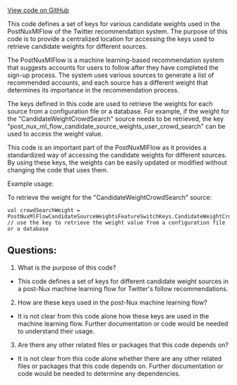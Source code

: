 [View code on GitHub](https://github.com/misbahsy/the-algorithm/follow-recommendations-service/server/src/main/scala/com/twitter/follow_recommendations/flows/post_nux_ml/PostNuxMlFlowCandidateSourceWeightsFeatureSwitchKeys.scala)

This code defines a set of keys for various candidate weights used in the PostNuxMlFlow of the Twitter recommendation system. The purpose of this code is to provide a centralized location for accessing the keys used to retrieve candidate weights for different sources. 

The PostNuxMlFlow is a machine learning-based recommendation system that suggests accounts for users to follow after they have completed the sign-up process. The system uses various sources to generate a list of recommended accounts, and each source has a different weight that determines its importance in the recommendation process. 

The keys defined in this code are used to retrieve the weights for each source from a configuration file or a database. For example, if the weight for the "CandidateWeightCrowdSearch" source needs to be retrieved, the key "post_nux_ml_flow_candidate_source_weights_user_crowd_search" can be used to access the weight value. 

This code is an important part of the PostNuxMlFlow as it provides a standardized way of accessing the candidate weights for different sources. By using these keys, the weights can be easily updated or modified without changing the code that uses them. 

Example usage:

To retrieve the weight for the "CandidateWeightCrowdSearch" source:

```
val crowdSearchWeight = PostNuxMlFlowCandidateSourceWeightsFeatureSwitchKeys.CandidateWeightCrowdSearch
// use the key to retrieve the weight value from a configuration file or a database
```
## Questions: 
 1. What is the purpose of this code?
- This code defines a set of keys for different candidate weight sources in a post-Nux machine learning flow for Twitter's follow recommendations.

2. How are these keys used in the post-Nux machine learning flow?
- It is not clear from this code alone how these keys are used in the machine learning flow. Further documentation or code would be needed to understand their usage.

3. Are there any other related files or packages that this code depends on?
- It is not clear from this code alone whether there are any other related files or packages that this code depends on. Further documentation or code would be needed to determine any dependencies.